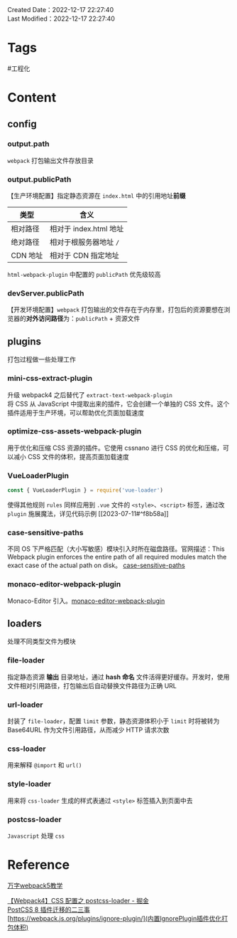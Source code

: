 Created Date：2022-12-17 22:27:40  
Last Modified：2022-12-17 22:27:40

# Tags

#工程化

# Content

## config

### output.path

`webpack` 打包输出文件存放目录

### output.publicPath

【生产环境配置】指定静态资源在 `index.html` 中的引用地址**前缀**

| 类型     | 含义 |
| -------- | ---- |
| 相对路径 | 相对于 index.html 地址    |
| 绝对路径 |   相对于根服务器地址 `/`   |
| CDN 地址         |   相对于 CDN 指定地址   |

`html-webpack-plugin` 中配置的 `publicPath` 优先级较高

### devServer.publicPath

【开发环境配置】`webpack` 打包输出的文件存在于内存里，打包后的资源要想在浏览器的**对外访问路径**为：`publicPath` + 资源文件

## plugins

打包过程做一些处理工作

### mini-css-extract-plugin

升级 webpack4 之后替代了 `extract-text-webpack-plugin`  
将 CSS 从 JavaScript 中提取出来的插件，它会创建一个单独的 CSS 文件。这个插件适用于生产环境，可以帮助优化页面加载速度

### optimize-css-assets-webpack-plugin

用于优化和压缩 CSS 资源的插件。它使用 cssnano 进行 CSS 的优化和压缩，可以减小 CSS 文件的体积，提高页面加载速度

### VueLoaderPlugin

```js
const { VueLoaderPlugin } = require('vue-loader')
```

使得其他规则 `rules` 同样应用到 `.vue` 文件的 `<style>`、`<script>` 标签，通过改 `plugin` 施展魔法，详见代码示例 [[2023-07-11#^f8b58a]]

### case-sensitive-paths

不同 OS 下严格匹配（大小写敏感）模块引入时所在磁盘路径。官网描述：This Webpack plugin enforces the entire path of all required modules match the exact case of the actual path on disk。 [case-sensitive-paths](https://www.npmjs.com/package/case-sensitive-paths-webpack-plugin)

### monaco-editor-webpack-plugin

Monaco-Editor 引入。[monaco-editor-webpack-plugin](https://www.npmjs.com/package/monaco-editor-webpack-plugin)

## loaders

处理不同类型文件为模块

### file-loader

指定静态资源 **输出** 目录地址，通过 **hash 命名** 文件活得更好缓存。开发时，使用文件相对引用路径，打包输出后自动替换文件路径为正确 URL

### url-loader

封装了 `file-loader`，配置 `limit` 参数，静态资源体积小于 `limit` 时将被转为 Base64URL 作为文件引用路径，从而减少 HTTP 请求次数

### css-loader

用来解释 `@import` 和 `url()`

### style-loader

用来将 `css-loader` 生成的样式表通过 `<style>` 标签插入到页面中去

### postcss-loader

`Javascript` 处理 `css`

# Reference

[万字webpack5教学](https://mp.weixin.qq.com/s/Ap8vWQqgGpe-PdU2EZFxDA)

[【Webpack4】CSS 配置之 postcss-loader - 掘金](https://juejin.cn/post/6844904017802297352)  
[PostCSS 8 插件迁移的二三事](https://www.w3ctech.com/topic/2226)  
[https://webpack.js.org/plugins/ignore-plugin/](内置IgnorePlugin插件优化打包体积)
